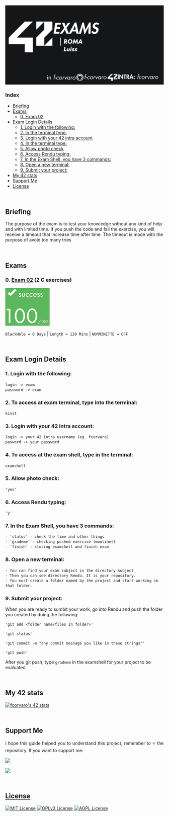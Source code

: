 # <a href="https://github.com/f-corvaro/42.common_core/tree/main"><img align="center" src="https://github.com/f-corvaro/42.common_core/blob/main/exams/.extra/42exams.png"></a>

### Index
- [Briefing](#briefing)
- [Exams](#exams)
	- [0. Exam 02](#0-exam-02-2-c-exercises)
- [Exam Login Details](#exam-login-details)
	- [1. Login with the following:](#1-login-with-the-following)
	- [2. In the terminal type:](#2-to-access-at-exam-terminal-type-into-the-terminal)
	- [3. Login with your 42 intra account](#3-login-with-your-42-intra-account)
	- [4. In the terminal type:](#4-to-access-at-the-exam-shell-type-in-the-terminal)
	- [5. Allow photo check](#5-allow-photo-check)
	- [6. Access Rendu typing:](#6-access-rendu-typing)
	- [7. In the Exam Shell, you have 3 commands:](#7-in-the-exam-shell-you-have-3-commands)
	- [8. Open a new terminal:](#8-open-a-new-terminal)
	- [9. Submit your project:](#9-submit-your-project)
- [My 42 stats](#my-42-stats)
- [Support Me](#support-me)
- [License](#license)
<br>

## Briefing

The purpose of the exam is to test your knowledge without any kind of help and with limited time. If you push the code and fail the exercise, you will receive a timeout that increase time after time. The timeout is made with the purpose of avoid too many tries

<br>

## Exams


<p align="justify">

### 0. [Exam 02](https://github.com/f-corvaro/42.common_core/tree/main/exams/exam-02) (2 C exercises)

[![fcorvaro's 42 Exam Rank 02 Score](https://github.com/f-corvaro/42.common_core/blob/main/.extra/100.png)](https://profile.intra.42.fr/users/fcorvaro)

```BlackHole = 0 Days``` | ```Length = 120 Mins``` | ```NORMINETTE = OFF```

</p>

<br>


## Exam Login Details

<p align="justify">

### 1. Login with the following:

```
login -> exam
password -> exam
```

### 2. To access at exam terminal, type into the terminal:

```
kinit
```
  
### 3. Login with your 42 intra account:

```
login -> your 42 intra username (eg. fcorvaro)
pasword -> your password
```
  
### 4. To access at the exam shell, type in the terminal:

```
examshell
```

### 5. Allow photo check:

```
'yes'
```
  
### 6. Access Rendu typing:

```
'y'
```

### 7. In the Exam Shell, you have 3 commands:

```
- 'status' - check the time and other things
- 'grademe' - checking pushed exercise (moulinet)
- 'finish' - closing examshell and finish exam
```
### 8. Open a new terminal:

```
- You can find your exam subject in the directory subject
- Then you can see directory Rendu. It is your repository.
- You must create a folder named by the project and start working in that folder.
```
### 9. Submit your project:

When you are ready to sumbit your work, go into Rendu and push the folder you created by doing the following:

```
'git add <folder name/files in folder>'
```

```
'git status'
```
```
'git commit -m "any commit message you like in these strings"'
```
```
'git push'
```
After you git push, type ```grademe``` in the examshell for your project to be evaluated

</p>
  
<br>

## My 42 stats
	
[![fcorvaro's 42 stats](https://badge.mediaplus.ma/starryblue/fcorvaro?1337Badge=off&UM6P=off)](https://profile.intra.42.fr/users/fcorvaro)

<br>
  
## Support Me 

<p align="justify"> 
I hope this guide helped you to understand this project, remember to ⭐ the repository.
If you want to support me:</p>

<a href="https://ko-fi.com/fcorvaro"><img width="180" img align="center" src="https://github.com/f-corvaro/42.common_core/blob/main/.extra/support-me-ko-fi.svg">   
    
<a href="https://github.com/sponsors/f-corvaro"><img width="180" img align="center" src="https://github.com/f-corvaro/42.common_core/blob/main/.extra/support-me-github.svg">
 
<br>
  
## License

[![MIT License](https://img.shields.io/badge/License-MIT-green.svg)](https://choosealicense.com/licenses/mit/)
[![GPLv3 License](https://img.shields.io/badge/License-GPL%20v3-yellow.svg)](https://opensource.org/licenses/)
[![AGPL License](https://img.shields.io/badge/license-AGPL-blue.svg)](http://www.gnu.org/licenses/agpl-3.0)

  <br>
